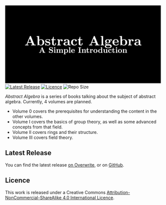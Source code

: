 ![Abstract Algebra Banner](Images/banner/banner-dark.png)
[![Latest Release](https://img.shields.io/github/v/release/PhotonicGluon/Abstract-Algebra-Book?display_name=release&include_prereleases&label=Latest%20Release&sort=date)](https://github.com/PhotonicGluon/Abstract-Algebra-Book/releases/latest)
[![Licence](https://img.shields.io/badge/Licence-CC%20BY--NC--SA%204.0-green)](LICENSE)
![Repo Size](https://img.shields.io/github/repo-size/PhotonicGluon/Abstract-Algebra-Book?label=Repo%20Size)

*Abstract Algebra* is a series of books talking about the subject of abstract algebra. Currently, 4 volumes are planned.
- Volume 0 covers the prerequisites for understanding the content in the other volumes.
- Volume I covers the basics of group theory, as well as some advanced concepts from that field.
- Volume II covers rings and their structure.
- Volume III covers field theory.

## Latest Release
You can find the latest release [on Overwrite](https://overwrite.site/project?id=abstract-algebra), or on [GitHub](https://github.com/PhotonicGluon/Abstract-Algebra-Book/releases/latest).

## Licence
This work is released under a Creative Commons [Attribution-NonCommercial-ShareAlike 4.0 International Licence](LICENSE).
